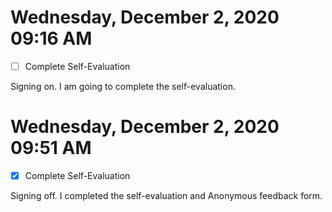 # Wednesday, December  2, 2020 09:16 AM
- [ ] Complete Self-Evaluation

Signing on. I am going to complete the self-evaluation.

# Wednesday, December  2, 2020 09:51 AM
- [X] Complete Self-Evaluation

Signing off. I completed the self-evaluation and Anonymous feedback form.

